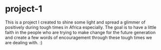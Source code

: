 # project-1

This is a project I created to shine some light and spread a glimmer of positively during tough times in Africa especially. The goal is to have a little faith in the people who are trying to make change for the future generation and create a few words of encouragement through these tough times we are dealing with. :) 
